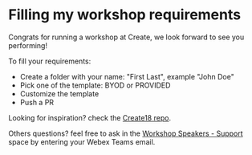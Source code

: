 # Filling my workshop requirements

Congrats for running a workshop at Create, we look forward to see you performing!

To fill your requirements:
- Create a folder with your name: "First Last", example "John Doe"
- Pick one of the template: BYOD or PROVIDED
- Customize the template
- Push a PR


Looking for inspiration? check the [Create18 repo](https://github.com/CiscoDevNet/Create2018).

Others questions? feel free to ask in the [Workshop Speakers - Support](https://eurl.io/#HkwW5EBwV) space by entering your Webex Teams email.
